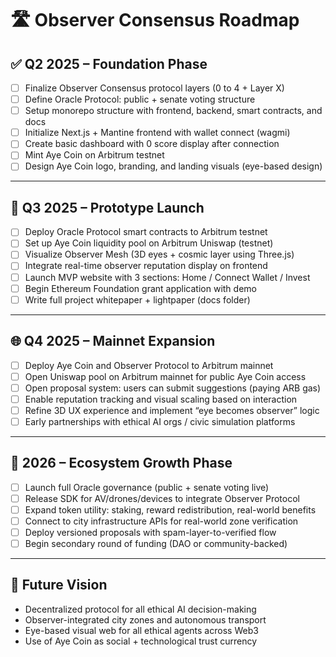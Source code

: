 # 🛣️ Observer Consensus Roadmap

## ✅ Q2 2025 – Foundation Phase
- [ ] Finalize Observer Consensus protocol layers (0 to 4 + Layer X)
- [ ] Define Oracle Protocol: public + senate voting structure
- [ ] Setup monorepo structure with frontend, backend, smart contracts, and docs
- [ ] Initialize Next.js + Mantine frontend with wallet connect (wagmi)
- [ ] Create basic dashboard with 0 score display after connection
- [ ] Mint Aye Coin on Arbitrum testnet
- [ ] Design Aye Coin logo, branding, and landing visuals (eye-based design)

---

## 🚀 Q3 2025 – Prototype Launch
- [ ] Deploy Oracle Protocol smart contracts to Arbitrum testnet
- [ ] Set up Aye Coin liquidity pool on Arbitrum Uniswap (testnet)
- [ ] Visualize Observer Mesh (3D eyes + cosmic layer using Three.js)
- [ ] Integrate real-time observer reputation display on frontend
- [ ] Launch MVP website with 3 sections: Home / Connect Wallet / Invest
- [ ] Begin Ethereum Foundation grant application with demo
- [ ] Write full project whitepaper + lightpaper (docs folder)

---

## 🌐 Q4 2025 – Mainnet Expansion
- [ ] Deploy Aye Coin and Observer Protocol to Arbitrum mainnet
- [ ] Open Uniswap pool on Arbitrum mainnet for public Aye Coin access
- [ ] Open proposal system: users can submit suggestions (paying ARB gas)
- [ ] Enable reputation tracking and visual scaling based on interaction
- [ ] Refine 3D UX experience and implement “eye becomes observer” logic
- [ ] Early partnerships with ethical AI orgs / civic simulation platforms

---

## 🧠 2026 – Ecosystem Growth Phase
- [ ] Launch full Oracle governance (public + senate voting live)
- [ ] Release SDK for AV/drones/devices to integrate Observer Protocol
- [ ] Expand token utility: staking, reward redistribution, real-world benefits
- [ ] Connect to city infrastructure APIs for real-world zone verification
- [ ] Deploy versioned proposals with spam-layer-to-verified flow
- [ ] Begin secondary round of funding (DAO or community-backed)

---

## 🧙 Future Vision
- Decentralized protocol for all ethical AI decision-making
- Observer-integrated city zones and autonomous transport
- Eye-based visual web for all ethical agents across Web3
- Use of Aye Coin as social + technological trust currency
